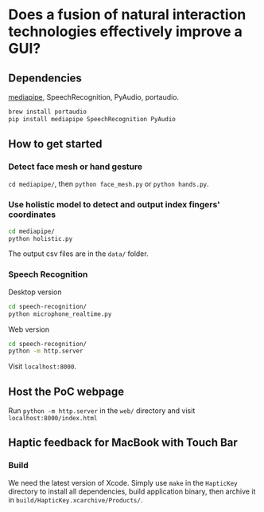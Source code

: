 # Does a fusion of natural interaction technologies effectively improve a GUI?

## Dependencies

[mediapipe](https://github.com/google/mediapipe), SpeechRecognition, PyAudio, portaudio.

```sh
brew install portaudio
pip install mediapipe SpeechRecognition PyAudio
```

## How to get started

### Detect face mesh or hand gesture

`cd mediapipe/`, then `python face_mesh.py` or `python hands.py`.

### Use holistic model to detect and output index fingers' coordinates

```sh
cd mediapipe/
python holistic.py
```

The output csv files are in the `data/` folder.

### Speech Recognition

Desktop version

```sh
cd speech-recognition/
python microphone_realtime.py
```

Web version

```sh
cd speech-recognition/
python -m http.server
```

Visit `localhost:8000`.

## Host the PoC webpage

Run `python -m http.server` in the `web/` directory and visit `localhost:8000/index.html`

## Haptic feedback for MacBook with Touch Bar

### Build
We need the latest version of Xcode.
Simply use `make` in the `HapticKey` directory to install all dependencies, build application binary, then archive it in `build/HapticKey.xcarchive/Products/`.
